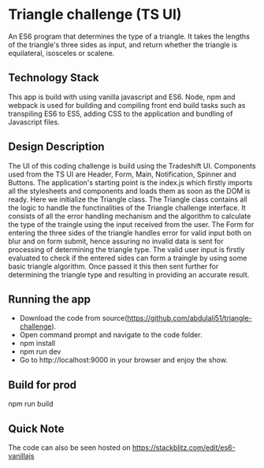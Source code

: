 # Triangle challenge (TS UI)
An ES6 program that determines the type of a triangle. It takes the lengths of the triangle's three sides as input, and return whether the triangle is equilateral, isosceles or scalene.

## Technology Stack
This app is build with using vanilla javascript and ES6. Node, npm and webpack is used for building and compiling front end build tasks such as transpiling ES6 to ES5, adding CSS to the application and bundling of Javascript files.

## Design Description
The UI of this coding challenge is build using the Tradeshift UI. Components used from the TS UI are Header, Form, Main, Notification, Spinner and Buttons.
The application's starting point is the index.js which firstly imports all the stylesheets and components and loads them as soon as the DOM is ready.
Here we initialize the Triangle class. The Triangle class contains all the logic to handle the functinalities of the Triangle challenge interface. It consists of all the error handling mechanism and the algorithm to calculate the type of the traingle using the input received from the user. The Form for entering the three sides of the triangle handles error for valid input both on blur and on form submit, hence assuring no invalid data is sent for processing of determining the triangle type. The valid user input is firstly evaluated to check if the entered sides can form a traingle by using some basic triangle algorithm. Once passed it this then sent further for determining the triangle type and resulting in providing an accurate result.

## Running the app
* Download the code from source(https://github.com/abdulali51/triangle-challenge).
* Open command prompt and navigate to the code folder.
* npm install
* npm run dev
* Go to http://localhost:9000 in your browser and enjoy the show.

## Build for prod
npm run build

## Quick Note
The code can also be seen hosted on https://stackblitz.com/edit/es6-vanillajs
